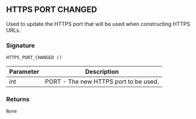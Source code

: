 ## HTTPS PORT CHANGED

Used to update the HTTPS port that will be used when constructing HTTPS URLs.


### Signature

`HTTPS_PORT_CHANGED ()`


| Parameter | Description |
| --- | --- |
| int | PORT - The new HTTPS port to be used. |

### Returns

`None`
